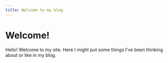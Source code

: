 ```yaml
---
title: Welcome to my blog
---
```


# Welcome!

Hello! Welcome to my site. Here I might put some things I've been thinking about or like in my blog.


